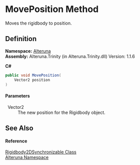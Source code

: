 # MovePosition Method



Moves the rigidbody to position.




## Definition
**Namespace:** <a href="N_Alteruna">Alteruna</a>  
**Assembly:** Alteruna.Trinity (in Alteruna.Trinity.dll) Version: 1.1.6

**C#**
``` C#
public void MovePosition(
	Vector2 position
)
```



#### Parameters
<dl><dt>  Vector2</dt><dd>The new position for the Rigidbody object.</dd></dl>

## See Also


#### Reference
<a href="T_Alteruna_Rigidbody2DSynchronizable">Rigidbody2DSynchronizable Class</a>  
<a href="N_Alteruna">Alteruna Namespace</a>  
